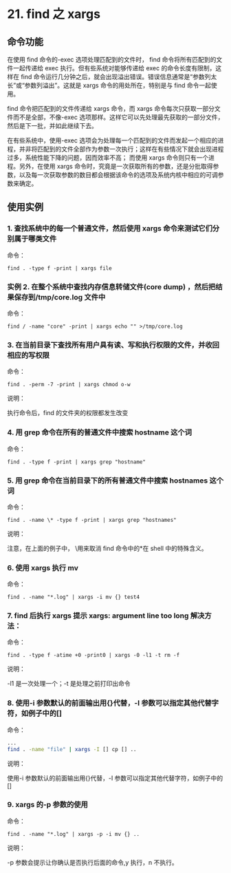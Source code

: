 # 21. find 之 xargs

## 命令功能

在使用 find 命令的-exec 选项处理匹配到的文件时， find 命令将所有匹配到的文件一起传递给 exec 执行。但有些系统对能够传递给 exec 的命令长度有限制，这样在 find 命令运行几分钟之后，就会出现溢出错误。错误信息通常是“参数列太长”或“参数列溢出”。这就是 xargs 命令的用处所在，特别是与 find 命令一起使用。

find 命令把匹配到的文件传递给 xargs 命令，而 xargs 命令每次只获取一部分文件而不是全部，不像-exec 选项那样。这样它可以先处理最先获取的一部分文件，然后是下一批，并如此继续下去。

在有些系统中，使用-exec 选项会为处理每一个匹配到的文件而发起一个相应的进程，并非将匹配到的文件全部作为参数一次执行；这样在有些情况下就会出现进程过多，系统性能下降的问题，因而效率不高； 而使用 xargs 命令则只有一个进程。另外，在使用 xargs 命令时，究竟是一次获取所有的参数，还是分批取得参数，以及每一次获取参数的数目都会根据该命令的选项及系统内核中相应的可调参数来确定。

## 使用实例

### 1. 查找系统中的每一个普通文件，然后使用 xargs 命令来测试它们分别属于哪类文件

命令：

`find . -type f -print | xargs file`

### 实例 2. 在整个系统中查找内存信息转储文件(core dump) ，然后把结果保存到/tmp/core.log 文件中

命令：

`find / -name "core" -print | xargs echo "" >/tmp/core.log`

### 3. 在当前目录下查找所有用户具有读、写和执行权限的文件，并收回相应的写权限

命令：

`find . -perm -7 -print | xargs chmod o-w`

说明：

执行命令后，find 的文件夹的权限都发生改变

### 4. 用 grep 命令在所有的普通文件中搜索 hostname 这个词

命令：

`find . -type f -print | xargs grep "hostname"`

### 5. 用 grep 命令在当前目录下的所有普通文件中搜索 hostnames 这个词

命令：

`find . -name \* -type f -print | xargs grep "hostnames"`

说明：

注意，在上面的例子中， \用来取消 find 命令中的\*在 shell 中的特殊含义。

### 6. 使用 xargs 执行 mv

命令：

`find . -name "*.log" | xargs -i mv {} test4`

### 7. find 后执行 xargs 提示 xargs: argument line too long 解决方法：

命令：

`find . -type f -atime +0 -print0 | xargs -0 -l1 -t rm -f`

说明：

-l1 是一次处理一个；-t 是处理之前打印出命令

### 8. 使用-i 参数默认的前面输出用{}代替，-I 参数可以指定其他代替字符，如例子中的[]

命令：

```sh
...
find . -name "file" | xargs -I [] cp [] ..
```

说明：

使用-i 参数默认的前面输出用{}代替，-I 参数可以指定其他代替字符，如例子中的[]

### 9. xargs 的-p 参数的使用

命令：

`find . -name "*.log" | xargs -p -i mv {} ..`

说明：

-p 参数会提示让你确认是否执行后面的命令,y 执行，n 不执行。
